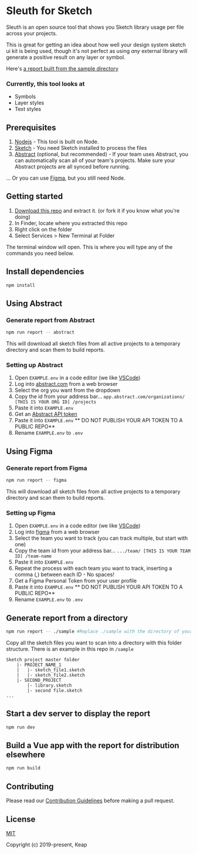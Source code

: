 # Sleuth for Sketch

Sleuth is an open source tool that shows you Sketch library usage per file across your projects.

This is great for getting an idea about how well your design system sketch ui kit is being used, though it's not perfect as using _any_ external library will generate a positive result on any layer or symbol.

Here's [a report built from the sample directory](https://infusionsoft.github.io/sleuth-sketch/)

### Currently, this tool looks at

- Symbols
- Layer styles
- Text styles

## Prerequisites

1. [Nodejs](https://nodejs.org) - This tool is built on Node.
2. [Sketch](https://sketch.com) - You need Sketch installed to process the files
3. [Abstract](https://abstract.com) (optional, but recommended) - If your team uses Abstract, you can automatically scan all of your team's projects. Make sure your Abstract projects are all synced before running.

... Or you can use [Figma](https://figma.com), but you still need Node.

## Getting started

1. [Download this repo](https://github.com/infusionsoft/sleuth-sketch/archive/master.zip) and extract it. (or fork it if you know what you're doing)
2. In Finder, locate where you extracted this repo
3. Right click on the folder
4. Select Services > New Terminal at Folder

The terminal window will open. This is where you will type any of the commands you need below.

## Install dependencies

``` bash
npm install
```

## Using Abstract

### Generate report from Abstract

``` bash
npm run report -- abstract
```

This will download all sketch files from all active projects to a temporary directory and scan them to build reports.

### Setting up Abstract

1. Open `EXAMPLE.env` in a code editor (we like [VSCode](https://code.visualstudio.com/))
2. Log into [abstract.com](https://abstract.com) from a web browser
3. Select the org you want from the dropdown
4. Copy the id from your address bar... `app.abstract.com/organizations/ [THIS IS YOUR ORG ID] /projects`
5. Paste it into `EXAMPLE.env`
6. Get an [Abstract API token](https://sdk.goabstract.com/docs/authentication/)
7. Paste it into `EXAMPLE.env` ** DO NOT PUBLISH YOUR API TOKEN TO A PUBLIC REPO**
8. Rename `EXAMPLE.env` to `.env`

## Using Figma

### Generate report from Figma

``` bash
npm run report -- figma
```

This will download all sketch files from all active projects to a temporary directory and scan them to build reports.

### Setting up Figma

1. Open `EXAMPLE.env` in a code editor (we like [VSCode](https://code.visualstudio.com/))
2. Log into [figma](https://figma.com) from a web browser
3. Select the team you want to track (you can track multiple, but start with one)
4. Copy the team id from your address bar... `.../team/ [THIS IS YOUR TEAM ID] /team-name`
5. Paste it into `EXAMPLE.env`
6. Repeat the process with each team you want to track, inserting a comma (,) between each ID - No spaces!
6. Get a Figma Personal Token from your user profile
7. Paste it into `EXAMPLE.env` ** DO NOT PUBLISH YOUR API TOKEN TO A PUBLIC REPO**
8. Rename `EXAMPLE.env` to `.env`

## Generate report from a directory

``` bash
npm run report -- ./sample #Replace ./sample with the directory of your sketch project files
```

Copy all the sketch files you want to scan into a directory with this folder structure. There is an example in this repo in `/sample`

```
Sketch project master folder
    |- PROJECT_NAME_1
    |   |- sketch_file1.sketch
    |   |- sketch_file2.sketch
    |- SECOND_PROJECT
        |- library.sketch
        |- second file.sketch
...
```

## Start a dev server to display the report

``` bash
npm run dev
```

## Build a Vue app with the report for distribution elsewhere

``` bash
npm run build
```

## Contributing

Please read our [Contribution Guidelines](https://github.com/infusionsoft/sleuth-sketch/blob/dev/.github/CODE_OF_CONDUCT.md) before making a pull request.

## License

[MIT](http://opensource.org/licenses/MIT)

Copyright (c) 2019-present, Keap